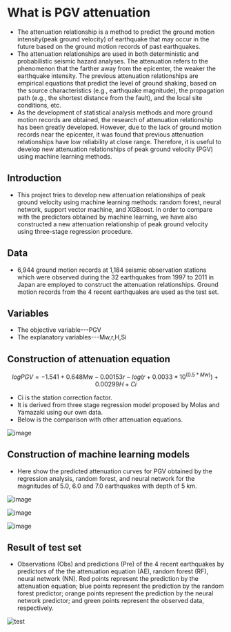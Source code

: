 # What is PGV attenuation
- The attenuation relationship is a method to predict the ground motion intensity(peak ground velocity) of earthquake that may occur in the future based on the ground motion records of past earthquakes.
- The attenuation relationships are used in both deterministic and probabilistic seismic hazard analyses. The attenuation refers to the phenomenon that the farther away from the epicenter, the weaker the earthquake intensity. The previous attenuation relationships are empirical equations that predict the level of ground shaking, based on the source characteristics (e.g., earthquake magnitude), the propagation path (e.g., the shortest distance from the fault), and the local site conditions, etc.
- As the development of statistical analysis methods and more ground motion records are obtained, the research of attenuation relationship has been greatly developed. However, due to the lack of ground motion records near the epicenter, it was found that previous attenuation relationships have low reliability at close range. Therefore, it is useful to develop new attenuation relationships of peak ground velocity (PGV) using machine learning methods.

## Introduction
- This project tries to develop new attenuation relationships of peak ground velocity using machine learning methods: random forest, neural network, support vector machine, and XGBoost. In order to compare with the predictors obtained by machine learning, we have also constructed a new attenuation relationship of peak ground velocity using three-stage regression procedure.

## Data
- 6,944 ground motion records at 1,184 seismic observation stations which were observed during the 32 earthquakes from 1997 to 2011 in Japan are employed to construct the attenuation relationships. Ground motion records from the 4 recent earthquakes are used as the test set. 

## Variables
- The objective variable---PGV
- The explanatory variables---Mw,r,H,Si

## Construction of attenuation equation
$$log⁡PGV=-1.541+0.648Mw-0.00153r-log⁡(⁡r+0.0033*10^(0.5*Mw))+0.00299H+Ci$$
- Ci is the station correction factor.
- It is derived from three stage regression model proposed by Molas and Yamazaki using our own data.
- Below is the comparison with other attenuation equations.

![image](https://user-images.githubusercontent.com/68838083/122856360-9fb23480-d351-11eb-9d60-27cca906cc14.png)

## Construction of machine learning models
- Here show the predicted attenuation curves for PGV obtained by the regression analysis, random forest, and neural network for the magnitudes of 5.0, 6.0 and 7.0 earthquakes with depth of 5 km.

![image](https://user-images.githubusercontent.com/68838083/122856433-c3757a80-d351-11eb-9d6c-4c869c1ee882.png)

![image](https://user-images.githubusercontent.com/68838083/122856445-c7a19800-d351-11eb-948c-ad01d5d1e5b0.png)

![image](https://user-images.githubusercontent.com/68838083/122856461-cd977900-d351-11eb-8352-b810c332e591.png)

## Result of test set
- Observations (Obs) and predictions (Pre) of the 4 recent earthquakes by predictors of the the attenuation equation (AE), random forest (RF), neural network (NN). Red points represent the prediction by the attenuation equation; blue points represent the prediction by the random forest predictor; orange points represent the prediction by the neural network predictor; and green points represent the observed data, respectively.

![test](https://user-images.githubusercontent.com/68838083/200756570-4b26cb58-34bc-4471-bed8-9a240d9e80c4.PNG)
